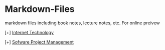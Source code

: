 # Markdown-Files
markdown files including book notes, lecture notes, etc. For online preivew

[+] [Internet Technology](https://github.com/happyren/Reading-notes/blob/master/Internet.md)

[+] [Sofware Project Management](https://github.com/happyren/Reading-notes/blob/master/Project_Management.md)
